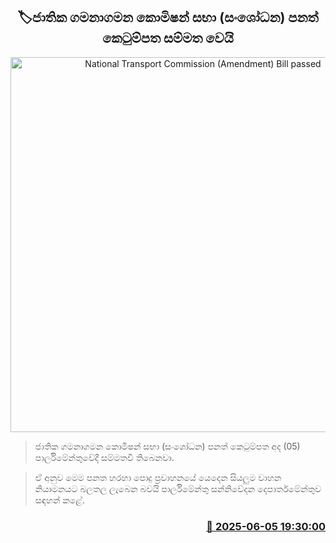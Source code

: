 <p align='center'><b><h2 align='center' title='National Transport Commission (Amendment) Bill passed'>🏷ජාතික ගමනාගමන කොමිෂන් සභා (සංශෝධන) පනත් කෙටුම්පත සම්මත වෙයි</h2></b></p>
<p align='center'><img src='https://helakuru.sgp1.cdn.digitaloceanspaces.com/esana/images/lib/parliment-new-01[1].jpg' width='600' alt='National Transport Commission (Amendment) Bill passed'></p>

> ජාතික ගමනාගමන කොමිෂන් සභා (සංශෝධන) පනත් කෙටුම්පත අද (05) පාර්ලිමේන්තුවේදී සම්මතවී තිබෙනවා.

> ඒ අනුව මෙම පනත හරහා පොදු ප්‍රවාහනයේ යෙදෙන සියලුම වාහන නියාමනයට බලතල ලැබෙන බවයි ප‍ාර්ලිමේන්තු සන්නිවේදන දෙපාර්තමේන්තුව සඳහන් කළේ.



<h3 align='right'><a href='https://www.helakuru.lk/esana/p/110763/'>📅 2025-06-05 19:30:00</a></h3>
